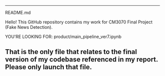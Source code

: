 -------------------------------------------------------------
README.md 

Hello! This GitHub repository contains my work for CM3070 Final Project (Fake News Detection). 

YOU'RE LOOKING FOR:
product/main_pipeline_ver7.ipynb

That is the only file that relates to the final version of my codebase referenced in my report.
Please only launch that file. 
-------------------------------------------------------------
